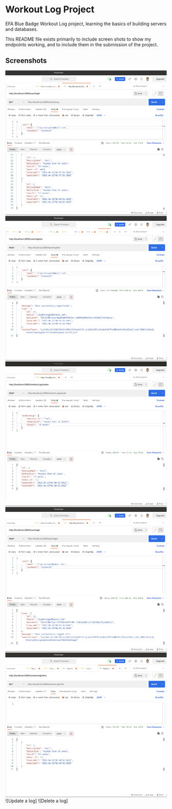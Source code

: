 # Workout Log Project
EFA Blue Badge Workout Log project, learning the basics of building servers and databases. 

This README file exists primarily to include screen shots to show my endpoints working, and to include them in the submission of the project.

## Screenshots
![All Workout Logs](https://github.com/bltitus82/WorkoutLog/blob/main/server/assets/allWorkoutLogs.png)
![Create User](https://github.com/bltitus82/WorkoutLog/blob/main/server/assets/createUser.png)
![Create a new workout log](https://github.com/bltitus82/WorkoutLog/blob/main/server/assets/createWorkoutLog.png)
![user Login](https://github.com/bltitus82/WorkoutLog/blob/main/server/assets/userLogin.png)
![Workout Logs by ID](https://github.com/bltitus82/WorkoutLog/blob/main/server/assets/workoutLogsById.png)
![Update a log]
![Delete a log]
